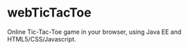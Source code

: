 webTicTacToe
============

Online Tic-Tac-Toe game in your browser, using Java EE and HTML5/CSS/Javascript.
